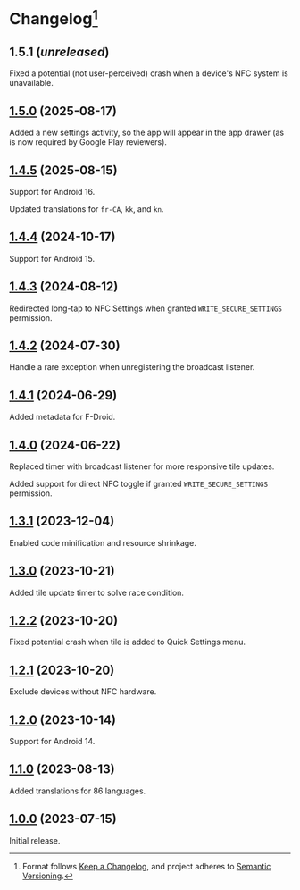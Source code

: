 # Changelog[^1]

## 1.5.1 (_unreleased_)

Fixed a potential (not user-perceived) crash when a device's NFC system is unavailable.

## [1.5.0][] (2025-08-17)

Added a new settings activity, so the app will appear in the app drawer (as is now required by Google Play reviewers).

## [1.4.5][] (2025-08-15)

Support for Android 16.

Updated translations for `fr-CA`, `kk`, and `kn`.

## [1.4.4][] (2024-10-17)

Support for Android 15.

## [1.4.3][] (2024-08-12)

Redirected long-tap to NFC Settings when granted `WRITE_SECURE_SETTINGS` permission.

## [1.4.2][] (2024-07-30)

Handle a rare exception when unregistering the broadcast listener.

## [1.4.1][] (2024-06-29)

Added metadata for F-Droid.

## [1.4.0][] (2024-06-22)

Replaced timer with broadcast listener for more responsive tile updates.

Added support for direct NFC toggle if granted `WRITE_SECURE_SETTINGS` permission.

## [1.3.1][] (2023-12-04)

Enabled code minification and resource shrinkage.

## [1.3.0][] (2023-10-21)

Added tile update timer to solve race condition.

## [1.2.2][] (2023-10-20)

Fixed potential crash when tile is added to Quick Settings menu.

## [1.2.1][] (2023-10-20)

Exclude devices without NFC hardware.

## [1.2.0][] (2023-10-14)

Support for Android 14.

## [1.1.0][] (2023-08-13)

Added translations for 86 languages.

## [1.0.0][] (2023-07-15)

Initial release.

[1.5.0]: https://github.com/pcolby/nfc-quick-settings/releases/tag/v1.5.0
[1.4.5]: https://github.com/pcolby/nfc-quick-settings/releases/tag/v1.4.5
[1.4.4]: https://github.com/pcolby/nfc-quick-settings/releases/tag/v1.4.4
[1.4.3]: https://github.com/pcolby/nfc-quick-settings/releases/tag/v1.4.3
[1.4.2]: https://github.com/pcolby/nfc-quick-settings/releases/tag/v1.4.2
[1.4.1]: https://github.com/pcolby/nfc-quick-settings/releases/tag/v1.4.1
[1.4.0]: https://github.com/pcolby/nfc-quick-settings/releases/tag/v1.4.0
[1.3.1]: https://github.com/pcolby/nfc-quick-settings/releases/tag/v1.3.1
[1.3.0]: https://github.com/pcolby/nfc-quick-settings/releases/tag/v1.3.0
[1.2.2]: https://github.com/pcolby/nfc-quick-settings/releases/tag/v1.2.2
[1.2.1]: https://github.com/pcolby/nfc-quick-settings/releases/tag/v1.2.1
[1.2.0]: https://github.com/pcolby/nfc-quick-settings/releases/tag/v1.2.0
[1.1.0]: https://github.com/pcolby/nfc-quick-settings/releases/tag/v1.1.0
[1.0.0]: https://github.com/pcolby/nfc-quick-settings/releases/tag/v1.0.0

[^1]: Format follows [Keep a Changelog](https://keepachangelog.com/en/1.1.0/), and
  project adheres to [Semantic Versioning](https://semver.org/spec/v2.0.0.html).
